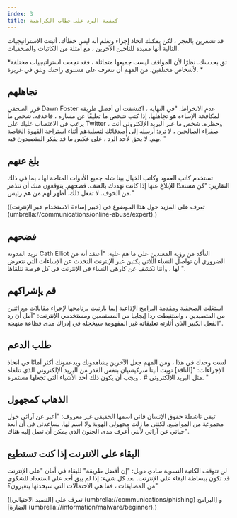 ```yaml
---
index: 3
title: كيفية الرد على خطاب الكراهية
---
```

قد تشعرين بالعجز ، لكن يمكنك اتخاذ إجراء وتعلم أنه ليس خطأك. أثبتت الاستراتيجيات التالية أنها مفيدة للناجين الآخرين ، مع أمثلة من الكاتبات والصحفيات.

*ثق بحدسك. نظرًا لأن المواقف ليست جميعها متماثلة ، فقد نجحت استراتيجيات مختلفة لأشخاص مختلفين. من المهم أن تتعرف على مستوى راحتك وتثق في غريزة. *

## تجاهلهم

قرر الصحفي Dawn Foster عدم الانخراط: "في النهاية ، اكتشفت أن أفضل طريقة لمكافحة الإساءة هو تجاهلها. إذا كتب شخص ما تعليقًا عن مساره ، فاحذفه. شخص ما يرغب في الاغتصاب عليك على Twitter ، وحظره. شخص ما عبر البريد الإلكتروني أنت صفراء الصالحين ، لا ترد: أرسله إلى أصدقائك لتسليةهم أثناء استراحة القهوة الخاصة بهم. لا يحق لأحد الرد ، على عكس ما قد يفكر المتصيدون فيه. "

## بلغ عنهم

تستخدم كاتب العمود وكاتب الخيال بينا شاه جميع الأدوات المتاحة لها ، بما في ذلك التقارير: "كن مستعدًا للإبلاغ عنها إذا كانت تهددك بالعنف. فضحهم. يتوقعون منك أن تتذمر من الخوف. لا تفعل ذلك. أظهر لهم من هم رئيس."

(تعرف على المزيد حول هذا الموضوع في [خبير إساءة الاستخدام عبر الإنترنت] (umbrella://communications/online-abuse/expert).)

## فضحهم

تريد المدونة Cath Elliot التأكد من رؤية المعتدين على ما هم عليه: "أعتقد أنه من الضروري أن تواصل النساء اللاتي يكتبن عبر الإنترنت التحدث عن الإساءات التي نتعرض لها ، وأننا نكشف عن كارهي النساء في الإنترنت في كل فرصة نتلقاها ".

## قم يإشراكهم

استغلت الصحفية ومقدمة البرامج الإذاعية إيما بارنيت برنامجها لإجراء مقابلات مع اثنين من المتصيدين ، واستنبطت ردا إيجابيا من المستمعين ومستخدمي الإنترنت: "آمل أن رد الفعل الكبير الذي أثارته تعليقاته غير المفهومة سيخجله في إدراك مدى فظاعة منهجه".

## طلب الدعم

لست وحدك في هذا ، ومن المهم جعل الآخرين يشاهدونك ويدعمونك أكثر أمانًا في اتخاذ الإجراءات: "[الناقد] تويت أنيتا سركيسيان بنفس القدر من البريد الإلكتروني الذي تتلقاه مثل البريد الإلكتروني # ، ويجب أن يكون ذلك أحد الأشياء التي تجعلها مستمرة. "

## الذهاب كمجهول

تبقي ناشطة حقوق الإنسان فاني اسمها الحقيقي غير معروف: "أعبر عن آرائي حول مجموعة من المواضيع. لكنني ما زلت مجهولي الهوية ولا اسم لها. يساعدني في أن أبعد حياتي عن آرائي لأنني أعرف مدى الجنون الذي يمكن أن تصل إليه هناك".

## البقاء على الانترنت إذا كنت تستطيع

لن تتوقف الكاتبة النسوية سادي دويل: "إن أفضل طريقة" للبقاء في أمان "على الإنترنت قد تكون ببساطة البقاء على الإنترنت. بعد كل شيء: إذا لم يبق أحد على استعداد للشكوى من المضايقات ، فما هي الاحتمالات التي سيحدثها يتغيرون؟"

(تعرف على [التصيد الاحتيالي] (umbrella://communications/phishing)  و [البرامج الضارة] (umbrella://information/malware/beginner).)
